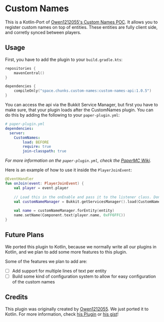 # Custom Names
This is a Kotlin-Port of [Owen1212055's Custom Names POC](https://github.com/Owen1212055/CustomNames). It allows you to register custom names on top of entities. These entities are fully client side, and corretly synced between players.

## Usage

First, you have to add the plugin to your `build.gradle.kts`:

```kotlin
repositories {
    mavenCentral()
}

dependencies {
    compileOnly("space.chunks.custom-names:custom-names-api:1.0.5")
}
```

You can access the api via the Bukkit Service Manager, but first you have to make sure, that your plugin loads after the CustomNames plugin. You can do this by adding the following to your `paper-plugin.yml`:

```yaml
# paper-plugin.yml
dependencies:
  server:
    CustomNames:
        load: BEFORE
        require: true
        join-classpath: true
```

*For more information on the `paper-plugin.yml`, check the [PaperMC Wiki](https://docs.papermc.io/paper/dev/getting-started/paper-plugins).*

Here is an example of how to use it inside the `PlayerJoinEvent`:

```kotlin
@EventHandler
fun onJoin(event: PlayerJoinEvent) {
    val player = event.player
    
    // Load this in the onEnable and pass it to the listener class. Don't load it every time a player joins
    val customNameManager = Bukkit.getServicesManager().load(CustomNameManager::class.java)?: throw IllegalStateException("CustomNameManager not loaded")
    
    val name = customNameManager.forEntity(entity)
    name.setName(Component.text(player.name, 0xFF6FFC))
}
```

## Future Plans
We ported this plugin to Kotlin, because we normally write all our plugins in Kotlin, and we plan to add some more features to this plugin.

Some of the features we plan to add are:
- [ ] Add support for multiple lines of text per entity
- [ ] Build some kind of configuration system to allow for easy configuration of the custom names

## Credits
This plugin was originally created by [Owen1212055](https://github.com/Owen1212055). We just ported it to Kotlin. For more information, check [his Plugin](https://github.com/Owen1212055/CustomNames) or [his gist](https://gist.github.com/Owen1212055/f5d59169d3a6a5c32f0c173d57eb199d)!